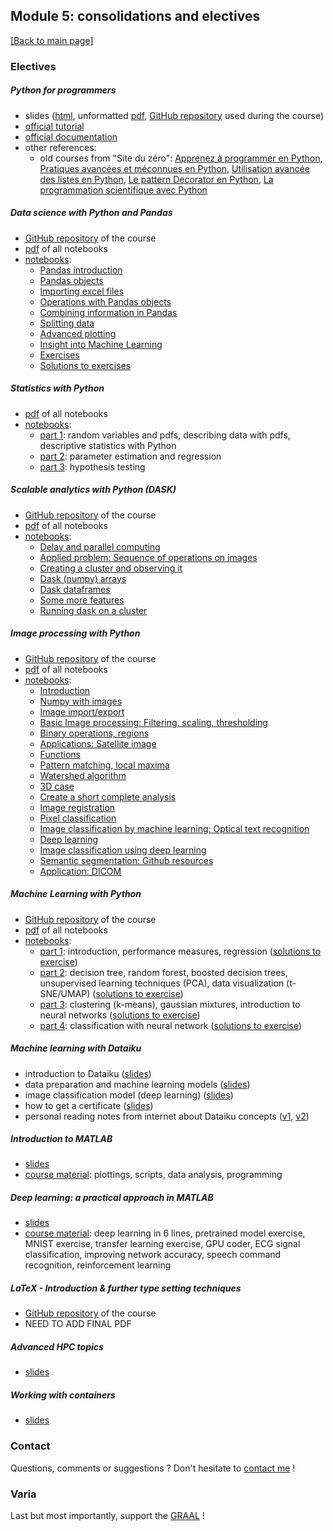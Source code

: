 ## Module 5: consolidations and electives

[[Back to main page]](../index.md)

### Electives

##### Python for programmers
- slides ([html](pdf_lectures/e1_Python_for_programmers/Python_3_for_programmers.html), unformatted [pdf](pdf_lectures/e1_Python_for_programmers/Python_3_for_programmers.pdf), [GitHub repository](https://github.com/escodebar/pfp) used during the course)
- [official tutorial](https://docs.python.org/3.7/tutorial)
- [official documentation](https://docs.python.org/3)
- other references:
    - old courses from "Site du zéro": [Apprenez à programmer en Python](http://user.oc-static.com/pdf/223267-apprenez-a-programmer-en-python.pdf), [Pratiques avancées et méconnues en Python](http://user.oc-static.com/pdf/33509-pratiques-avancees-et-meconnues-en-python.pdf), [Utilisation avancée des listes en Python](http://user.oc-static.com/pdf/213097-utilisation-avancee-des-listes-en-python.pdf), [Le pattern Decorator en Python](http://user.oc-static.com/pdf/368501-le-pattern-decorator-en-python.pdf), [La programmation scientifique avec Python](http://user.oc-static.com/pdf/547399-la-programmation-scientifique-avec-python.pdf)

##### Data science with Python and Pandas
- [GitHub repository](https://github.com/guiwitz/NumpyPandas_course) of the course <!-- Numpy and Pandas -->
- [pdf](pdf_lectures/e2_Python_Pandas/e2_all_pandas.pdf) of all notebooks
- [notebooks](https://github.com/mariezufferey/CAS_ADS/tree/master/module5/pdf_lectures/e2_Python_Pandas/notebooks): 
    - [Pandas introduction](pdf_lectures/e2_Python_Pandas/notebooks/00-Pandas_introduction.ipynb)
    - [Pandas objects](pdf_lectures/e2_Python_Pandas/notebooks/01-Pandas_structures.ipynb)
    - [Importing excel files](pdf_lectures/e2_Python_Pandas/notebooks/02-Pandas_import.ipynb)
    - [Operations with Pandas objects](pdf_lectures/e2_Python_Pandas/notebooks/03-Pandas_operations.ipynb)
    - [Combining information in Pandas](pdf_lectures/e2_Python_Pandas/notebooks/04-Pandas_combine.ipynb)
    - [Splitting data](pdf_lectures/e2_Python_Pandas/notebooks/05-Pandas_splitting.ipynb)
    - [Advanced plotting](pdf_lectures/e2_Python_Pandas/notebooks/06-Pandas_plotting.ipynb)
    - [Insight into Machine Learning](pdf_lectures/e2_Python_Pandas/notebooks/07-Pandas_ML.ipynb)
    - [Exercises](pdf_lectures/e2_Python_Pandas/notebooks/99-Exercise.ipynb)
    - [Solutions to exercises](pdf_lectures/e2_Python_Pandas/notebooks/99-Solutions.ipynb)

##### Statistics with Python 
- [pdf](pdf_lectures/e3_Python_statistics/e3_python_statistics.pdf) of all notebooks
- [notebooks](https://github.com/mariezufferey/CAS_ADS/tree/master/module5/pdf_lectures/e3_Python_statistics/notebooks):
    - [part 1](pdf_lectures/e3_Python_statistics/notebooks/C-DSF4-NB-1.ipynb): random variables and pdfs, describing data with pdfs, descriptive statistics with Python
    - [part 2](pdf_lectures/e3_Python_statistics/notebooks/C-DSF4-NB-2.ipynb): parameter estimation and regression
    - [part 3](pdf_lectures/e3_Python_statistics/notebooks/C-DSF4-NB-3.ipynb): hypothesis testing

##### Scalable analytics with Python (DASK)
- [GitHub repository](https://github.com/guiwitz/DaskCourse) of the course
- [pdf](pdf_lectures/e4_Python_DASK/notebooks_pdf/e4_all_DASK.pdf) of all notebooks
- [notebooks](https://github.com/mariezufferey/CAS_ADS/tree/master/module5/pdf_lectures/e4_Python_DASK/notebooks):
    - [Delay and parallel computing](pdf_lectures/e4_Python_DASK/notebooks/01-Dask_delay.ipynb)
    - [Applied problem: Sequence of operations on images](pdf_lectures/e4_Python_DASK/notebooks/02-Applied_delay_images.ipynb)
    - [Creating a cluster and observing it](pdf_lectures/e4_Python_DASK/notebooks/03-Cluster_client.ipynb)
    - [Dask (numpy) arrays](pdf_lectures/e4_Python_DASK/notebooks/04-Dask_arrays.ipynb)
    - [Dask dataframes](pdf_lectures/e4_Python_DASK/notebooks/05-Dask_dataframes.ipynb)
    - [Some more features](pdf_lectures/e4_Python_DASK/notebooks/07-Specialized_dask.ipynb)
    - [Running dask on a cluster](pdf_lectures/e4_Python_DASK/notebooks/08-dask_on_cluster.ipynb)

##### Image processing with Python
- [GitHub repository](https://github.com/guiwitz/Python_image_processing) of the course
- [pdf](pdf_lectures/e5_Python_image_processing/e5_all_image_processing.pdf) of all notebooks
- [notebooks](https://github.com/mariezufferey/CAS_ADS/tree/master/module5/pdf_lectures/e5_Python_image_processing/notebooks):
    - [Introduction](pdf_lectures/e5_Python_image_processing/notebooks/01-Introduction.ipynb)
    - [Numpy with images](pdf_lectures/e5_Python_image_processing/notebooks/02-Numpy_images.ipynb)
    - [Image import/export](pdf_lectures/e5_Python_image_processing/notebooks/03-Image_import.ipynb)
    - [Basic Image processing: Filtering, scaling, thresholding](pdf_lectures/e5_Python_image_processing/notebooks/04-Filtering_thresholding.ipynb)
    - [Binary operations, regions](pdf_lectures/e5_Python_image_processing/notebooks/05-Binary_operations.ipynb)
    - [Applications: Satellite image](pdf_lectures/e5_Python_image_processing/notebooks/06-Applicatio_satellite_image.ipynb)
    - [Functions](pdf_lectures/e5_Python_image_processing/notebooks/07-Functions.ipynb)
    - [Pattern matching, local maxima](pdf_lectures/e5_Python_image_processing/notebooks/08-Pattern_matching.ipynb)
    - [Watershed algorithm](pdf_lectures/e5_Python_image_processing/notebooks/09-Watershed.ipynb)
    - [3D case](pdf_lectures/e5_Python_image_processing/notebooks/10-3D_case.ipynb)
    - [Create a short complete analysis](pdf_lectures/e5_Python_image_processing/notebooks/11-Complete_analysis.ipynb)
    - [Image registration](pdf_lectures/e5_Python_image_processing/notebooks/12-Registration.ipynb)
    - [Pixel classification](pdf_lectures/e5_Python_image_processing/notebooks/13-Pixel_classification.ipynb)
    - [Image classification by machine learning: Optical text recognition](pdf_lectures/e5_Python_image_processing/notebooks/14-OCR.ipynb)
    - [Deep learning](pdf_lectures/e5_Python_image_processing/notebooks/15-DeepLearning.ipynb)
    - [Image classification using deep learning](pdf_lectures/e5_Python_image_processing/notebooks/16-Image_classification.ipynb)
    - [Semantic segmentation: Github resources](pdf_lectures/e5_Python_image_processing/notebooks/17-Semantic_segmentation.ipynb)
    - [Application: DICOM](pdf_lectures/e5_Python_image_processing/notebooks/18-Application_DICOM.ipynb)

##### Machine Learning with Python 
- [GitHub repository](https://github.com/neworldemancer/DSF5) of the course
- [pdf](pdf_lectures/e6_Python_ML/e6_python_ML.pdf) of all notebooks
- [notebooks](https://github.com/mariezufferey/CAS_ADS/tree/master/module5/pdf_lectures/e6_Python_ML/notebooks):
    - [part 1](pdf_lectures/e6_Python_ML/notebooks/Course_1.ipynb): introduction, performance measures, regression ([solutions to exercise](pdf_lectures/e6_Python_ML/notebooks/Solutions_1.ipynb))
    - [part 2](pdf_lectures/e6_Python_ML/notebooks/Course_2.ipynb): decision tree, random forest, boosted decision trees, unsupervised learning techniques (PCA), data visualization (t-SNE/UMAP) ([solutions to exercise](pdf_lectures/e6_Python_ML/notebooks/Solutions_2.ipynb))
    - [part 3](pdf_lectures/e6_Python_ML/notebooks/Course_3.ipynb): clustering (k-means), gaussian mixtures, introduction to neural networks ([solutions to exercise](pdf_lectures/e6_Python_ML/notebooks/Solutions_3.ipynb))
    - [part 4](pdf_lectures/e6_Python_ML/notebooks/Course_4.ipynb): classification with neural network ([solutions to exercise](pdf_lectures/e6_Python_ML/notebooks/Solutions_4.ipynb))

##### Machine learning with Dataiku 
- introduction to Dataiku ([slides](pdf_lectures/e7_Dataiku/e7_0_U0Bern_Slidedeck_Intro.pdf))
- data preparation and machine learning models ([slides](pdf_lectures/e7_Dataiku/e7_1_U0Bern_HandsOn_1.pdf))
- image classification model (deep learning) ([slides](pdf_lectures/e7_Dataiku/e7_3_Hands-On_Deep_Learning_Session_Simpsons.pdf))
- how to get a certificate ([slides](pdf_lectures/e7_Dataiku/e7_2_U0Bern_Slidedeck_Certifiable.pdf))
- personal reading notes from internet about Dataiku concepts ([v1](pdf_lectures/e7_Dataiku/e7_dataiku_info.pdf), [v2](pdf_lectures/e7_Dataiku/e7_wwww_concepts.pdf))


##### Introduction to MATLAB 
- [slides](pdf_lectures/e8_intro_Matlab/e8_WorkshopSlides.pdf)
- [course material](https://github.com/mariezufferey/CAS_ADS/tree/master/module5/pdf_lectures/e8_intro_Matlab/Matlab_drive): plottings, scripts, data analysis, programming  


##### Deep learning: a practical approach in MATLAB 
- [slides](pdf_lectures/e9_Deep_Learning_Matlab/DeepLearningWorkshopSlides.pdf)
- [course material](https://github.com/mariezufferey/CAS_ADS/tree/master/module5/pdf_lectures/e9_Deep_Learning_Matlab/Matlab_drive): deep learning in 6 lines, pretrained model exercise, MNIST exercise, transfer learning exercise, GPU coder, ECG signal classification, improving network accuracy, speech command recognition, reinforcement learning

##### LaTeX - Introduction & further type setting techniques
- [GitHub repository](https://github.com/KingaS03/latex-course) of the course
- NEED TO ADD FINAL PDF

##### Advanced HPC topics 
- [slides](pdf_lectures/e10_SCITS-UBELIX-Advanced.pdf)

##### Working with containers 
- [slides](pdf_lectures/e11_containers_course.pdf)


### Contact
Questions, comments or suggestions ? Don't hesitate to [contact me](mailto:zufferey.marie@bluewin.ch) !


### Varia
Last but most importantly, support the [GRAAL](http://graal-defenseanimale.org) !

